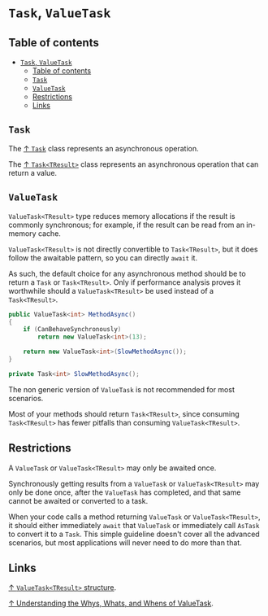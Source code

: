 # `Task`, `ValueTask`

## Table of contents

- [`Task`, `ValueTask`](#task-valuetask)
  - [Table of contents](#table-of-contents)
  - [`Task`](#task)
  - [`ValueTask`](#valuetask)
  - [Restrictions](#restrictions)
  - [Links](#links)

## `Task`

The [↑ `Task`](https://learn.microsoft.com/en-us/dotnet/api/system.threading.tasks.task) class represents an asynchronous operation.

The [↑ `Task<TResult>`](https://learn.microsoft.com/en-us/dotnet/api/system.threading.tasks.task-1) class represents an asynchronous operation that can return a value.

## `ValueTask`

`ValueTask<TResult>` type reduces memory allocations if the result is commonly synchronous; for example, if the result can be read from an in-memory cache.

`ValueTask<TResult>` is not directly convertible to `Task<TResult>`, but it does follow the awaitable pattern, so you can directly `await` it.

As such, the default choice for any asynchronous method should be to return a `Task` or `Task<TResult>`. Only if performance analysis proves it worthwhile should a `ValueTask<TResult>` be used instead of a `Task<TResult>`.

```csharp
public ValueTask<int> MethodAsync()
{
    if (CanBehaveSynchronously)
        return new ValueTask<int>(13);

    return new ValueTask<int>(SlowMethodAsync());
}

private Task<int> SlowMethodAsync();
```

The non generic version of `ValueTask` is not recommended for most scenarios.

Most of your methods should return `Task<TResult>`, since consuming `Task<TResult>` has fewer pitfalls than consuming `ValueTask<TResult>`.

## Restrictions

A `ValueTask` or `ValueTask<TResult>` may only be awaited once.

Synchronously getting results from a `ValueTask` or `ValueTask<TResult>` may only be done once, after the `ValueTask` has completed, and that same cannot be awaited or converted to a task.

When your code calls a method returning `ValueTask` or `ValueTask<TResult>`, it should either immediately `await` that `ValueTask` or immediately call `AsTask` to convert it to a `Task`. This simple guideline doesn't cover all the advanced scenarios, but most applications will never need to do more than that.

## Links

[↑ `ValueTask<TResult>` structure](https://docs.microsoft.com/en-us/dotnet/api/system.threading.tasks.valuetask-1).

[↑ Understanding the Whys, Whats, and Whens of ValueTask](https://devblogs.microsoft.com/dotnet/understanding-the-whys-whats-and-whens-of-valuetask/).
